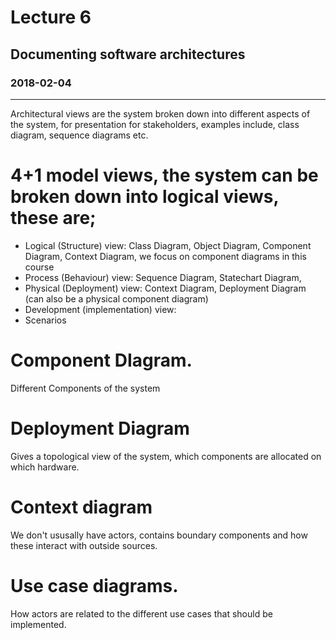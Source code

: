 # Lecture 6
## 	Documenting software architectures
### 2018-02-04
---
Architectural views are the system broken down into different aspects of the system, for presentation for stakeholders, examples include, class diagram, sequence diagrams etc. 

# 4+1 model views, the system can be broken down into logical views, these are; 

* Logical (Structure) view: Class Diagram, Object Diagram, Component Diagram, Context Diagram, we focus on component diagrams in this course
* Process (Behaviour) view: Sequence Diagram, Statechart Diagram, 
* Physical (Deployment) view: Context Diagram, Deployment Diagram (can also be a physical component diagram)
* Development (implementation) view: 
* Scenarios

# Component DIagram.
Different Components of the system

# Deployment Diagram
Gives a topological view of the system, which components are allocated on which hardware. 

# Context diagram 
We don't ususally have actors, contains boundary components and how these interact with outside sources. 

# Use case diagrams. 
How actors are related to the different use cases that should be implemented. 

